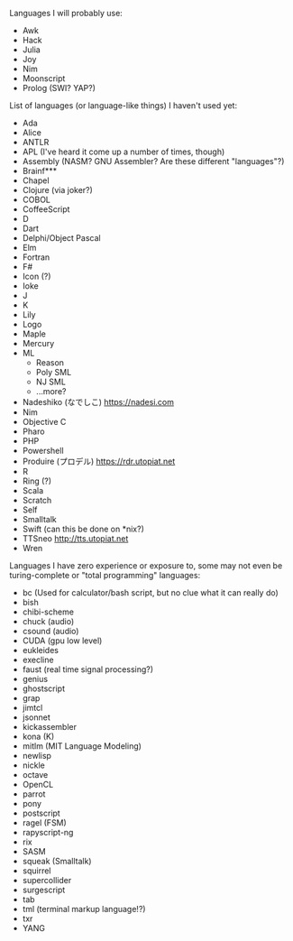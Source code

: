 Languages I will probably use:

- Awk
- Hack
- Julia
- Joy
- Nim
- Moonscript
- Prolog (SWI? YAP?)

List of languages (or language-like things) I haven't used yet:

- Ada
- Alice
- ANTLR
- APL (I've heard it come up a number of times, though)
- Assembly (NASM? GNU Assembler? Are these different "languages"?)
- Brainf***
- Chapel
- Clojure (via joker?)
- COBOL
- CoffeeScript
- D
- Dart
- Delphi/Object Pascal
- Elm
- Fortran
- F#
- Icon (?)
- Ioke
- J
- K
- Lily
- Logo
- Maple
- Mercury
- ML
    - Reason
    - Poly SML
    - NJ SML
    - ...more?
- Nadeshiko (なでしこ) https://nadesi.com
- Nim
- Objective C
- Pharo
- PHP
- Powershell
- Produire (プロデル) https://rdr.utopiat.net
- R
- Ring (?)
- Scala
- Scratch
- Self
- Smalltalk
- Swift (can this be done on *nix?)
- TTSneo http://tts.utopiat.net
- Wren

Languages I have zero experience or exposure to, some may not
even be turing-complete or "total programming" languages:

- bc (Used for calculator/bash script, but no clue what it can really do)
- bish
- chibi-scheme
- chuck (audio)
- csound (audio)
- CUDA (gpu low level)
- eukleides
- execline
- faust (real time signal processing?)
- genius
- ghostscript
- grap
- jimtcl
- jsonnet
- kickassembler
- kona (K)
- mitlm (MIT Language Modeling)
- newlisp
- nickle
- octave
- OpenCL
- parrot
- pony
- postscript
- ragel (FSM)
- rapyscript-ng
- rix
- SASM
- squeak (Smalltalk)
- squirrel
- supercollider
- surgescript
- tab
- tml (terminal markup language!?)
- txr
- YANG
